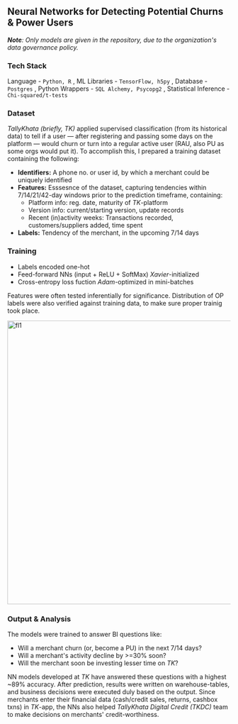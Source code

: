 ## Neural Networks for Detecting Potential Churns & Power Users

*<strong>Note</strong>: Only models are given in the repository, due to the organization's data governance policy.*

### Tech Stack 
Language - `Python, R` , ML Libraries - `TensorFlow, h5py` , Database - `Postgres` , Python Wrappers - `SQL Alchemy, Psycopg2` , Statistical Inference - `Chi-squared/t-tests`

### Dataset
*TallyKhata (briefly, TK)* applied supervised classification (from its historical data) to tell if a user — after registering and passing some days on the platform — would churn or turn into a regular active user (RAU, also PU as some orgs would put it). To accomplish this, I prepared a training dataset containing the following:
- <strong>Identifiers:</strong> A phone no. or user id, by which a merchant could be uniquely identified
- <strong>Features:</strong> Esssesnce of the dataset, capturing tendencies within 7/14/21/42-day windows prior to the prediction timeframe, containing:
  - Platform info: reg. date, maturity of *TK*-platform
  - Version info: current/starting version, update records
  - Recent (in)activity weeks: Transactions recorded, customers/suppliers added, time spent
- <strong>Labels:</strong> Tendency of the merchant, in the upcoming 7/14 days

### Training
- Labels encoded one-hot
- Feed-forward NNs (input + ReLU + SoftMax) *Xavier*-initialized
- Cross-entropy loss fuction *Adam*-optimized in mini-batches

Features were often tested inferentially for significance. Distribution of OP labels were also verified against training data, to make sure proper trainig took place.

<img width="640" alt="fl1" src="https://github.com/shithi30/Churn_Prediction_NeuralNets/assets/43873081/b7bb1488-64f9-4b36-a9f7-0083979aa947">

### Output & Analysis
The models were trained to answer BI questions like:
- Will a merchant churn (or, become a PU) in the next 7/14 days?
- Will a merchant's activity decline by >=30% soon?
- Will the merchant soon be investing lesser time on *TK*?

NN models developed at *TK* have answered these questions with a highest ~89% accuracy. After prediction, results were written on warehouse-tables, and business decisions were executed duly based on the output. Since merchants enter their financial data (cash/credit sales, returns, cashbox txns) in *TK*-app, the NNs also helped *TallyKhata Digital Credit (TKDC)* team to make decisions on merchants' credit-worthiness.
